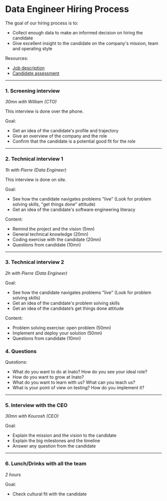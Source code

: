 # Data Engineer Hiring Process

The goal of our hiring process is to:
* Collect enough data to make an informed decision on hiring the candidate
* Give excellent insight to the candidate on the company's mission, team and operating style

Resources:
* [Job description](/README.md)
* [Candidate assessment](/candidate-assesment.md)

---

### 1. Screening interview
_30mn with William (CTO)_

This interview is done over the phone.

Goal:
* Get an idea of the candidate's profile and trajectory
* Give an overview of the company and the role
* Confirm that the candidate is a potential good fit for the role

---

### 2. Technical interview 1
_1h with Pierre (Data Engineer)_

This interview is done on site.

Goal:
* See how the candidate navigates problems "live" (Look for problem solving skills, "get things done" attitude)
* Get an idea of the candidate's software engineering literacy

Content:
* Remind the project and the vision (5mn)
* General technical knowledge (20mn)
* Coding exercise with the candidate (20mn)
* Questions from candidate (10mn)

---

### 3. Technical interview 2
_2h with Pierre (Data Engineer)_

Goal:
* See how the candidate navigates problems "live" (Look for problem solving skills)
* Get an idea of the candidate's problem solving skills
* Get an idea of the candidate’s get things done attitude

Content:
* Problem solving exercise: open problem (50mn)
* Implement and deploy your solution (50mn)
* Questions from candidate (10mn)


### 4. Questions

Questions:
* What do you want to do at Inato? How do you see your ideal role?
* How do you want to grow at Inato?
* What do you want to learn with us? What can you teach us?
* What is your point of view on testing? How do you implement it?

---

### 5. Interview with the CEO
_30mn with Kourosh (CEO)_

Goal:
* Explain the mission and the vision to the candidate
* Explain the big milestones and the timeline
* Answer any question from the candidate

---

### 6. Lunch/Drinks with all the team
_2 hours_ 

Goal:
* Check cultural fit with the candidate
